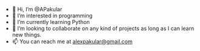 - 👋 Hi, I’m @APakular
- 👀 I’m interested in programming
- 🌱 I’m currently learning Python
- 💞️ I’m looking to collaborate on any kind of projects as long as I can learn new things.
- 📫 You can reach me at alexpakular@gmail.com
